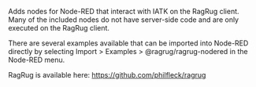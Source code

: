 Adds nodes for Node-RED that interact with IATK on the RagRug client. Many of the included nodes do not have server-side code and are only executed on the RagRug client.

There are several examples available that can be imported into Node-RED directly by selecting Import > Examples > @ragrug/ragrug-nodered in the Node-RED menu.

[](https://raw.githubusercontent.com/philfleck/ragrug-nodered/main/importExample.png)

RagRug is available here: https://github.com/philfleck/ragrug